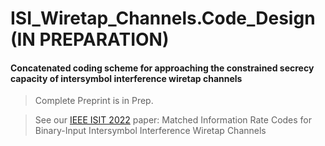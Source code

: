 # ISI_Wiretap_Channels.Code_Design (IN PREPARATION)

#### Concatenated coding scheme for approaching the constrained secrecy capacity of intersymbol interference wiretap channels
> Complete Preprint is in Prep.

> See our [IEEE ISIT 2022](https://ieeexplore.ieee.org/abstract/document/9834578#citations) paper: Matched Information Rate Codes for Binary-Input Intersymbol Interference Wiretap Channels
